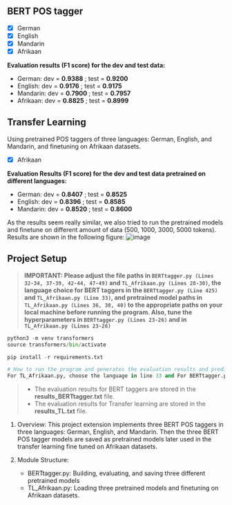 ## BERT POS tagger

- [x] German
- [x] English
- [x] Mandarin
- [x] Afrikaan

**Evaluation results (F1 score) for the dev and test data:**

- German: dev = **0.9388** ; test = **0.9200**
- English: dev = **0.9176** ; test = **0.9175**
- Mandarin: dev = **0.7900** ; test = **0.7957**
- Afrikaan: dev = **0.8825** ; test = **0.8999**

## Transfer Learning

Using pretrained POS taggers of three languages: German, English, and Mandarin, and finetuning on Afrikaan datasets.
- [x] Afrikaan


**Evaluation Results (F1 score) for the dev and test data pretrained on different languages:**

- German: dev = **0.8407** ; test = **0.8525**
- English: dev = **0.8396** ; test = **0.8585**
- Mandarin: dev = **0.8520** ; test = **0.8600**

As the results seem really similar, we also tried to run the pretrained models and finetune on different amount of data (500, 1000, 3000, 5000 tokens). Results are shown in the following figure:
![image](https://github.com/user-attachments/assets/e8dd3c06-d712-4a70-b3cb-3627c96f8e7d)


## Project Setup

> **IMPORTANT: Please adjust the file paths in `BERTtagger.py (Lines 32-34, 37-39, 42-44, 47-49)` and `TL_Afrikaan.py (Lines 28-30)`, the language choice for BERT taggers in the `BERTtagger.py (Line 425)` and `TL_Afrikaan.py (Line 33)`, and pretrained model paths in `TL_Afrikaan.py (Lines 36, 38, 40)` to the appropriate paths on your local machine before running the program. Also, tune the hyperparameters in `BERTtagger.py (Lines 23-26)` and in `TL_Afrikaan.py (Lines 23-26)`**

```python
python3 -m venv transformers
source transformers/bin/activate

pip install -r requirements.txt

# How to run the program and generates the evaluation results and predictions
For TL_Afrikaan.py, choose the language in line 33 and For BERTtagger.py, choose the language in line 425, and run the file.
```

> - The evaluation results for BERT taggers are stored in the **results_BERTtagger.txt** file.
> - The evaluation results for Transfer learning are stored in the **results_TL.txt** file.

1. Overview:
   This project extension implements three BERT POS taggers in three languages: German, English, and Mandarin. Then the three BERT POS tagger models are saved as pretrained models later used in the transfer learning fine tuned on Afrikaan datasets.

2. Module Structure:
   - BERTtagger.py: Building, evaluating, and saving three different pretrained models
   - TL_Afrikaan.py: Loading three pretrained models and finetuning on Afrikaan datasets. 
